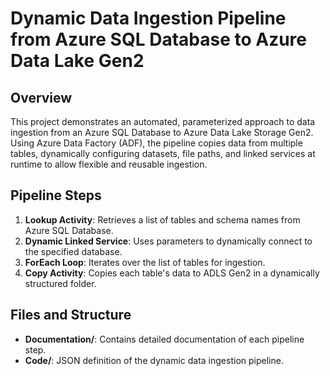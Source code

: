 # Dynamic Data Ingestion Pipeline from Azure SQL Database to Azure Data Lake Gen2

## Overview
This project demonstrates an automated, parameterized approach to data ingestion from an Azure SQL Database to Azure Data Lake Storage Gen2. Using Azure Data Factory (ADF), the pipeline copies data from multiple tables, dynamically configuring datasets, file paths, and linked services at runtime to allow flexible and reusable ingestion.

## Pipeline Steps
1. **Lookup Activity**: Retrieves a list of tables and schema names from Azure SQL Database.
2. **Dynamic Linked Service**: Uses parameters to dynamically connect to the specified database.
3. **ForEach Loop**: Iterates over the list of tables for ingestion.
4. **Copy Activity**: Copies each table's data to ADLS Gen2 in a dynamically structured folder.

## Files and Structure
- **Documentation/**: Contains detailed documentation of each pipeline step.
- **Code/**: JSON definition of the dynamic data ingestion pipeline.


